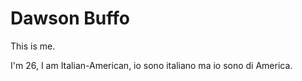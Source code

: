 # Dawson Buffo

This is me.

I'm 26, I am Italian-American, io sono italiano ma io sono di America. 
